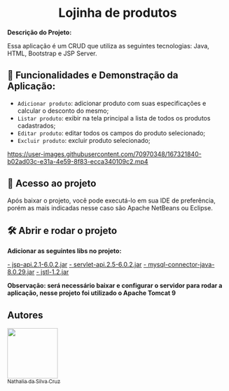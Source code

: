 <h1 align="center"> Lojinha de produtos </h1>

**Descrição do Projeto:**

Essa aplicação é um CRUD que utiliza as seguintes tecnologias: Java, HTML, Bootstrap e JSP Server.




## :hammer: Funcionalidades e Demonstração da Aplicação:

- `Adicionar produto`: adicionar produto com suas especificações e calcular o desconto do mesmo;
- `Listar produto`: exibir na tela principal a lista de todos os produtos cadastrados;
- `Editar produto`: editar todos os campos do produto selecionado;
- `Excluir produto`: excluir produto selecionado;

https://user-images.githubusercontent.com/70970348/167321840-b02ad03c-e31a-4e59-8f83-ecca340109c2.mp4





## 📁 Acesso ao projeto

Após baixar o projeto, você pode executá-lo em sua IDE de preferência, porém as mais indicadas nesse caso são Apache NetBeans ou Eclipse.

## 🛠️ Abrir e rodar o projeto

**Adicionar as seguintes libs no projeto:**

[- jsp-api.2.1-6.0.2.jar](https://jar-download.com/?search_box=jsp%20api%20jar)
[- servlet-api.2.5-6.0.2.jar](https://jar-download.com/?search_box=servlet-api-2.5-6.0.2)
[- mysql-connector-java-8.0.29.jar](https://dev.mysql.com/downloads/connector/j/)
[- jstl-1.2.jar](https://jar-download.com/?search_box=jstl-1.2)

**Observação: será necessário baixar e configurar o servidor para rodar a aplicação, nesse projeto foi utilizado o Apache Tomcat 9**



## Autores

[<img src="https://user-images.githubusercontent.com/70970348/167323683-3da377b2-b952-4397-9af6-61bf56420376.jpg" width=115><br><sub>Nathalia da Silva Cruz</sub>](https://github.com/NathCruz) 





